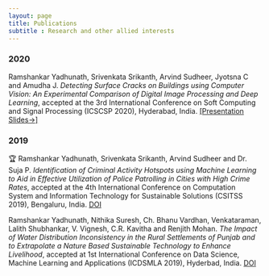 ```yaml
---
layout: page
title: Publications
subtitle : Research and other allied interests
---
```


### 2020

Ramshankar Yadhunath, Srivenkata Srikanth, Arvind Sudheer, Jyotsna C and Amudha J. *Detecting Surface Cracks on Buildings using Computer Vision: An Experimental Comparison of Digital Image Processing and Deep Learning*, accepted at the 3rd International Conference on Soft Computing and Signal Processing (ICSCSP 2020), Hyderabad, India. [[Presentation Slides&#8594;]](../documents/ICSCSP_2020/presentation_slides.pdf)

### 2019

🏆 Ramshankar Yadhunath, Srivenkata Srikanth, Arvind Sudheer and Dr. Suja P. *Identification of Criminal Activity Hotspots using Machine Learning to Aid in Effective Utilization of Police Patrolling in Cities with High Crime Rates*, accepted at the 4th International Conference on Computation System and Information Technology for Sustainable Solutions (CSITSS 2019), Bengaluru, India. [DOI](https://ieeexplore.ieee.org/document/9031057)

Ramshankar Yadhunath, Nithika Suresh, Ch. Bhanu Vardhan, Venkataraman, Lalith Shubhankar, V. Vignesh, C.R. Kavitha and Renjith Mohan. *The Impact of Water Distribution Inconsistency in the Rural Settlements of Punjab and to Extrapolate a Nature Based Sustainable Technology to Enhance Livelihood*, accepted at 1st International Conference on Data Science, Machine Learning and Applications (ICDSMLA 2019), Hyderbad, India. [DOI](https://link.springer.com/chapter/10.1007/978-981-15-1420-3_175)


